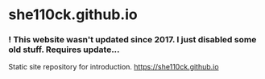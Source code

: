 # she110ck.github.io
### ! This website wasn't updated since 2017. I just disabled some old stuff. Requires update...

Static site repository for introduction. https://she110ck.github.io
